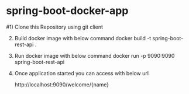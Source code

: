 # spring-boot-docker-app 

#1) Clone this Repository using git client

2) Build docker image with below command
   docker build -t spring-boot-rest-api .
   
3) Run docker image with below command
   docker run -p 9090:9090 spring-boot-rest-api
   
4) Once application started you can access with below url

    http://localhost:9090/welcome/{name}
